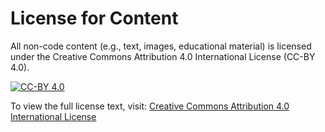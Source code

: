 
# License for Content

All non-code content (e.g., text, images, educational material) is licensed under the Creative
Commons Attribution 4.0 International License (CC-BY 4.0).

<a href="https://creativecommons.org/licenses/by/4.0/"><img src="https://licensebuttons.net/l/by/4.0/88x31.png" alt="CC-BY 4.0"></a>

To view the full license text, visit: [Creative Commons Attribution 4.0 International License](https://creativecommons.org/licenses/by/4.0/legalcode)
